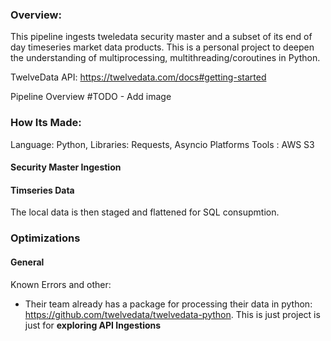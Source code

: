### Overview:
This pipeline ingests tweledata security master and a subset of its end of day timeseries market data products. This is a personal project to deepen the understanding of multiprocessing, multithreading/coroutines in Python. 

TwelveData API: 
https://twelvedata.com/docs#getting-started


Pipeline Overview
#TODO - Add image

### How Its Made:
Language: Python, 
Libraries: Requests, Asyncio
Platforms Tools : AWS S3 

#### Security Master Ingestion


#### Timseries Data 
The local data is then staged and flattened for SQL consupmtion. 



### Optimizations

#### General


Known Errors and other:
- Their team  already has a package for processing their data in python: https://github.com/twelvedata/twelvedata-python. This is just project is just for **exploring API Ingestions**